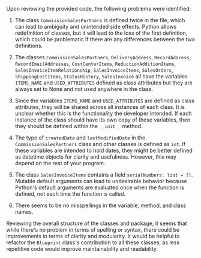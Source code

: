 Upon reviewing the provided code, the following problems were identified:

1. The class `CommissionSalesPartners` is defined twice in the file, which can lead to ambiguity and unintended side effects. Python allows redefinition of classes, but it will lead to the loss of the first definition, which could be problematic if there are any differences between the two definitions.

2. The classes `CommissionSalesPartners`, `DeliveryAddress`, `RecordAddress`, `RecordEmailAddresses`, `CostCenterItems`, `ReductionAdditionItems`, `SalesInvoiceItemRelationship`, `SalesInvoiceItems`, `SalesOrders`, `ShippingCostItems`, `StatusHistory`, `SalesInvoice` all have the variables `ITEMS_NAME` and `USED_ATTRIBUTES` defined as class attributes but they are always set to None and not used anywhere in the class. 

3. Since the variables `ITEMS_NAME` and `USED_ATTRIBUTES` are defined as class attributes, they will be shared across all instances of each class. It is unclear whether this is the functionality the developer intended. If each instance of the class should have its own copy of these variables, then they should be defined within the `__init__` method.

4. The type of `createdDate` and `lastModifiedDate` in the `CommissionSalesPartners` class and other classes is defined as `int`. If these variables are intended to hold dates, they might be better defined as datetime objects for clarity and usefulness. However, this may depend on the rest of your program.

5. The class `SalesInvoiceItems` contains a field `serialNumbers: list = []`. Mutable default arguments can lead to undesirable behavior because Python's default arguments are evaluated once when the function is defined, not each time the function is called.

6. There seems to be no misspellings in the variable, method, and class names.

Reviewing the overall structure of the classes and package, it seems that while there's no problem in terms of spelling or syntax, there could be improvements in terms of clarity and modularity. It would be helpful to refactor the `Blueprint` class's contribution to all these classes, as less repetitive code would improve maintainability and readability.